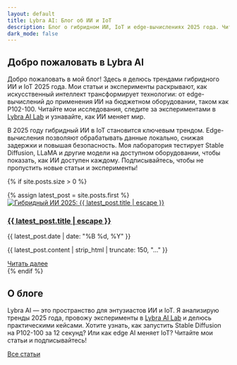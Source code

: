 ```yaml
---
layout: default
title: Lybra AI: Блог об ИИ и IoT
description: Блог о гибридном ИИ, IoT и edge-вычислениях 2025 года. Читайте статьи и эксперименты в Lybra AI Lab.
dark_mode: false
---
```


<main>
  <section class="welcome-section">
    <h2 class="spread-text">
      <span>Д</span><span>о</span><span>б</span><span>р</span><span>о</span>
      <span> </span><span>п</span><span>о</span><span>ж</span><span>а</span><span>л</span><span>о</span><span>в</span><span>а</span><span>т</span><span>ь</span>
      <span> </span><span>в</span><span> </span><span>L</span><span>y</span><span>b</span><span>r</span><span>a</span>
      <span> </span><span>A</span><span>I</span>
    </h2>
    <p>Добро пожаловать в мой блог! Здесь я делюсь трендами гибридного ИИ и IoT 2025 года. Мои статьи и эксперименты раскрывают, как искусственный интеллект трансформирует технологии: от edge-вычислений до применения ИИ на бюджетном оборудовании, таком как P102-100. Читайте мои исследования, следите за экспериментами в <a href="https://lybra-bee.github.io/lybra-ai-lab/">Lybra AI Lab</a> и узнавайте, как ИИ меняет мир.</p>
    <p>В 2025 году гибридный ИИ в IoT становится ключевым трендом. Edge-вычисления позволяют обрабатывать данные локально, снижая задержки и повышая безопасность. Моя лаборатория тестирует Stable Diffusion, LLaMA и другие модели на доступном оборудовании, чтобы показать, как ИИ доступен каждому. Подписывайтесь, чтобы не пропустить новые статьи и эксперименты!</p>
  </section>

  {% if site.posts.size > 0 %}
  <div class="latest-post">
    {% assign latest_post = site.posts.first %}
    <div class="neural-card-3d main-page-card">
      <div class="card-image-container">
        <a href="{{ latest_post.url | relative_url }}">
          <img src="{{ latest_post.image | default: '/assets/images/posts/placeholder.png' | relative_url }}" alt="Гибридный ИИ 2025: {{ latest_post.title | escape }}" class="main-page-image" loading="lazy">
        </a>
      </div>
      <div class="card-content-container">
        <h3><a href="{{ latest_post.url | relative_url }}">{{ latest_post.title | escape }}</a></h3>
        <p class="post-date">{{ latest_post.date | date: "%B %d, %Y" }}</p>
        <p class="card-excerpt">{{ latest_post.content | strip_html | truncate: 150, "..." }}</p>
        <a href="{{ latest_post.url | relative_url }}" class="btn btn-outline-light">Читать далее</a>
      </div>
    </div>
  </div>
  {% endif %}

  <section class="about-section">
    <h2>О блоге</h2>
    <p>Lybra AI — это пространство для энтузиастов ИИ и IoT. Я анализирую тренды 2025 года, провожу эксперименты в <a href="https://lybra-bee.github.io/lybra-ai-lab/">Lybra AI Lab</a> и делюсь практическими кейсами. Хотите узнать, как запустить Stable Diffusion на P102-100 за 12 секунд? Или как edge AI меняет IoT? Читайте мои статьи и подписывайтесь!</p>
    <a href="/articles" class="btn btn-outline-light">Все статьи</a>
  </section>
</main>
